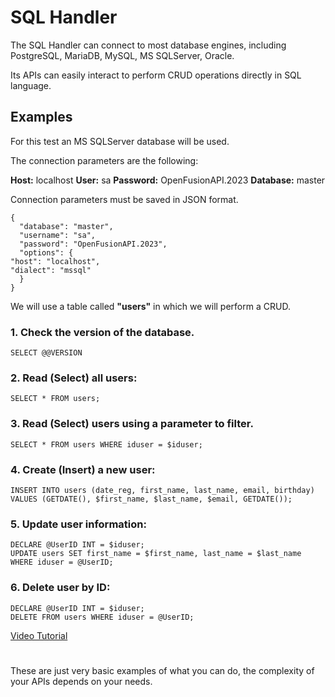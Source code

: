 # SQL Handler
The SQL Handler can connect to most database engines, including PostgreSQL, MariaDB, MySQL, MS SQLServer, Oracle.

Its APIs can easily interact to perform CRUD operations directly in SQL language.
 
## Examples
For this test an MS SQLServer database will be used.

The connection parameters are the following:

**Host:** localhost
**User:** sa
**Password:** OpenFusionAPI.2023
**Database:** master

Connection parameters must be saved in JSON format.

	{
	  "database": "master",
	  "username": "sa",
	  "password": "OpenFusionAPI.2023",
	  "options": {
    "host": "localhost",
    "dialect": "mssql"
	  }
	}

We will use a table called **"users"** in which we will perform a CRUD.


### 1. Check the version of the database.

	SELECT @@VERSION 

### 2. Read (Select) all users:

	SELECT * FROM users;

### 3. Read (Select) users using a parameter to filter.

	SELECT * FROM users WHERE iduser = $iduser;

### 4. Create (Insert) a new user:

	INSERT INTO users (date_reg, first_name, last_name, email, birthday) VALUES (GETDATE(), $first_name, $last_name, $email, GETDATE());  

### 5. Update user information:

	DECLARE @UserID INT = $iduser;
	UPDATE users SET first_name = $first_name, last_name = $last_name WHERE iduser = @UserID;


### 6. Delete user by ID:

	DECLARE @UserID INT = $iduser;
	DELETE FROM users WHERE iduser = @UserID;

[Video Tutorial](https://youtu.be/av52Gfkegys)

#
These are just very basic examples of what you can do, the complexity of your APIs depends on your needs.
